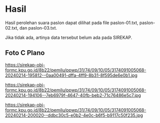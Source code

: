 # Hasil

Hasil perolehan suara paslon dapat dilihat pada file paslon-01.txt, paslon-02.txt, dan paslon-03.txt.

Jika tidak ada, artinya data tersebut belum ada pada SIREKAP.

## Foto C Plano

https://sirekap-obj-formc.kpu.go.id/8b22/pemilu/ppwp/31/74/09/10/05/3174091005068-20240214-195812--0aa00491-dffa-4ff9-8b31-8f595de6e0b1.jpg

https://sirekap-obj-formc.kpu.go.id/8b22/pemilu/ppwp/31/74/09/10/05/3174091005068-20240214-194106--7eb6979f-4647-40fb-beb2-71c76486e5c7.jpg

https://sirekap-obj-formc.kpu.go.id/8b22/pemilu/ppwp/31/74/09/10/05/3174091005068-20240214-200020--ddbc30c5-e0b2-4e0c-b6f5-b9117c50f235.jpg
